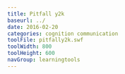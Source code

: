 ```yaml
---
title: Pitfall y2k
baseurl: ../
date: 2016-02-20
categories: cognition communication
toolFile: pitfally2k.swf
toolWidth: 800
toolHeight: 600
navGroup: learningtools
---
```

